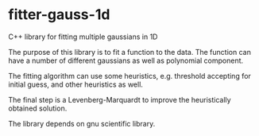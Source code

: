 # fitter-gauss-1d
C++ library for fitting multiple gaussians in 1D

The purpose of this library is to fit a function to the data. The function can have a number of different gaussians as well as polynomial component.

The fitting algorithm can use some heuristics, e.g. threshold accepting for initial guess, and other heuristics as well.

The final step is a Levenberg-Marquardt to improve the heuristically obtained solution.

The library depends on gnu scientific library.

